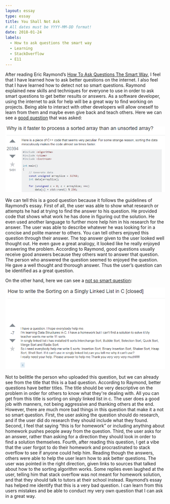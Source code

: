 ```yaml
---
layout: essay
type: essay
title: You Shall Not Ask
# All dates must be YYYY-MM-DD format!
date: 2018-01-24
labels:
  - How to ask questions the smart way
  - Learning
  - StackOverflow
  - E11
---
```


After reading Eric Raymond’s <a href="http://www.catb.org/esr/faqs/smart-questions.html"> How To Ask Questions The Smart Way</a>, I feel that I have learned how to ask better questions on the internet. I also feel that I have learned how to detect not so smart questions. Raymond explained new skills and techniques for everyone to use in order to ask smart questions to get better results or answers. As a software developer, using the internet to ask for help will be a great way to find working on projects. Being able to interact with other developers will allow oneself to learn from them and maybe even give back and teach others. Here we can see a <a href="https://stackoverflow.com/questions/11227809/why-is-it-faster-to-process-a-sorted-array-than-an-unsorted-array"> good question</a> that was asked: 

<img class="ui medium left circular floated image" src="../images/good_question.PNG">

We can tell this is a good question because it follows the guidelines of Raymond’s essay. First of all, the user was able to show what research or attempts he had at trying to find the answer to his question. He provided code that shows what work he has done in figuring out the solution. He even used another language to further more help him in his research for the answer. The user was able to describe whatever he was looking for in a concise and polite manner to others. You can tell others enjoyed this question through their answer. The top answer given to the user looked well thought out. He even gave a great analogy, it looked like he really enjoyed answering the problem. According to Raymond, good questions usually receive good answers because they others want to answer that question. The person who answered the question seemed to enjoyed the question. He gave a well thought and thorough answer. Thus the user’s question can be identified as a great question. 


On the other hand, here we can see a <a href="https://stackoverflow.com/questions/19794940/how-to-write-the-sorting-on-a-singly-linked-list-in-c"> not so smart question</a>:

<img class="ui medium left circular floated image" src="../images/bad_question.PNG">

Not to belittle the person who uploaded this question, but we can already see from the title that this is a bad question. According to Raymond, better questions have better titles. The title should be very descriptive on the problem in order for others to know what they're dealing with. All you can get from this title is sorting on singly linked list in c. The user does a good job with manners, not being aggressive and thanking others at the end. However, there are much more bad things in this question that make it a not so smart question. First, the user asking the question should do research, and if the user did do research they should include what they found. Second, I feel that saying “this is for homework” or including anything about homework pushes people away from the question. Third, the user asks for an answer, rather than asking for a direction they should look in order to find a solution themselves. Fourth, after reading this question, I get a vibe that the user forgot to do their homework and procrastinated to stack overflow to see if anyone could help him. Reading though the answers, others were able to help the user learn how to ask better questions. The user was pointed in the right direction, given links to sources that talked about how to the sorting algorithm works. Some replies even laughed at the user, telling him that stack overflow was not meant for homework solution, and that they should talk to tutors at their school instead. Raymond’s essay has helped me identify that this is a very bad question. I can learn from this users mistakes and be able to conduct my very own question that I can ask in a great way.


